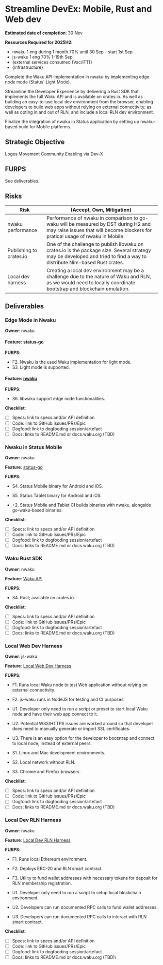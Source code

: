 # Streamline DevEx: Mobile, Rust and Web dev

**Estimated date of completion**: 30 Nov

**Resources Required for 2025H2**:
- nwaku 1 eng during 1 month 70% until 30 Sep - start 1st Sep
- js-waku 1 eng 70% 1-19th Sep
- {external services consumed (Vac/IFT)}
- {infrastructure}

Complete the Waku API implementation in nwaku by implementing edge node mode (Status' Light Mode).

Streamline the Developer Experience by delivering a Rust SDK that implements the full Waku API and is available on crates.io.
As well as building an easy-to-use local dev environment from the browser, enabling developers to build web apps without
relying on external connectivity; as well as opting in and out of RLN, and include a local RLN dev environment.

Finalize the integration of nwaku in Status application by setting up nwaku-based build for Mobile platforms.

## Strategic Objective

Logos Movement Community Enabling via Dev-X

## FURPS

See deliverables.

## Risks

| Risk                    | (Accept, Own, Mitigation)                                                                                                                                                |
|-------------------------|--------------------------------------------------------------------------------------------------------------------------------------------------------------------------|
| nwaku performance       | Performance of nwaku in comparison to go-waku will be measured by DST during H2 and may raise issues that will become blockers for pratical usage of nwaku in Mobile.    |
| Publishing to crates.io | One of the challenge to publish libwaku on crates.io is the package size. Several strategy may be developed and tried to find a way to distribute Nim-based Rust crates. |
| Local dev harness       | Creating a local dev environment may be a challenge due to the nature of Waku and RLN, as we would need to locally coordinate bootstrap and blockchain emulation.        |

## Deliverables

### Edge Mode in Nwaku

**Owner**: nwaku

#### **Feature**: [status-go](/FURPS/application/status_go.md)

**FURPS**:
- F2. Nwaku is the used Waku implementation for light mode.
- S3. Light mode is supported. 

#### **Feature**: [nwaku](/FURPS/application/nwaku.md)

**FURPS**:
- S6. libwaku support edge node functionalities. 

**Checklist**:
- [ ] Specs: link to specs and/or API definition
- [ ] Code: link to GitHub issues/PRs/Epic
- [ ] Dogfood: link to dogfooding session/artefact
- [ ] Docs: links to README.md or docs.waku.org (TBD)

### Nwaku in Status Mobile

**Owner**: nwaku

**Feature**: [status-go](/FURPS/application/status_go.md)

**FURPS**:
- S4. Status Mobile binary for Android and iOS.
- S5. Status Tablet binary for Android and iOS. 

- +2. Status Mobile and Tablet CI builds binaries with nwaku, alongside go-waku-based binaries.

**Checklist**:
- [ ] Specs: link to specs and/or API definition
- [ ] Code: link to GitHub issues/PRs/Epic
- [ ] Dogfood: link to dogfooding session/artefact
- [ ] Docs: links to README.md or docs.waku.org (TBD)

### Waku Rust SDK

**Owner**: nwaku

**Feature**: [Waku API](/FURPS/core/waku_api.md)

**FURPS**:
- S4. Rust; available on crates.io.

**Checklist**:
- [ ] Specs: link to specs and/or API definition
- [ ] Code: link to GitHub issues/PRs/Epic
- [ ] Dogfood: link to dogfooding session/artefact
- [ ] Docs: links to README.md or docs.waku.org (TBD)

### Local Web Dev Harness

**Owner**: js-waku

**Feature**: [Local Web Dev Harness](/FURPS/application/local_web_dev_harness.md)

**FURPS**:

- F1. Runs local Waku node to test Web application without relying on external connectivity.
- F2. js-waku runs in NodeJS for testing and CI purposes.

- U1. Developer only need to run a script or preset to start local Waku node and have their web app connect to it.
- U2. Potential WSS/HTTPS issues are worked around so that developer does need to manually generate or import SSL certificates.
- U3. There is an easy option for the developer to bootstrap and connect to local node, instead of external peers.

- S1. Linux and Mac development environments.
- S2. Local network without RLN.
- S3. Chrome and Firefox browsers.

**Checklist**:
- [ ] Specs: link to specs and/or API definition
- [ ] Code: link to GitHub issues/PRs/Epic
- [ ] Dogfood: link to dogfooding session/artefact
- [ ] Docs: links to README.md or docs.waku.org (TBD)

### Local Dev RLN Harness

**Owner**: nwaku

**Feature**: [Local Dev RLN Harness](/FURPS/application/local_dev_rln_harness.md)

**FURPS**:
- F1. Runs local Ethereum environment.
- F2. Deploys ERC-20 and RLN smart contract.
- F3. Utility to fund wallet addresses with necessary tokens for deposit for RLN membership registration.

- U1. Developer only need to run a script to setup local blockchain environment.
- U2. Developers can run documented RPC calls to fund wallet addresses.
- U3. Developers can run documented RPC calls to interact with RLN smart contract.

**Checklist**:
- [ ] Specs: link to specs and/or API definition
- [ ] Code: link to GitHub issues/PRs/Epic
- [ ] Dogfood: link to dogfooding session/artefact
- [ ] Docs: links to README.md or docs.waku.org (TBD)\